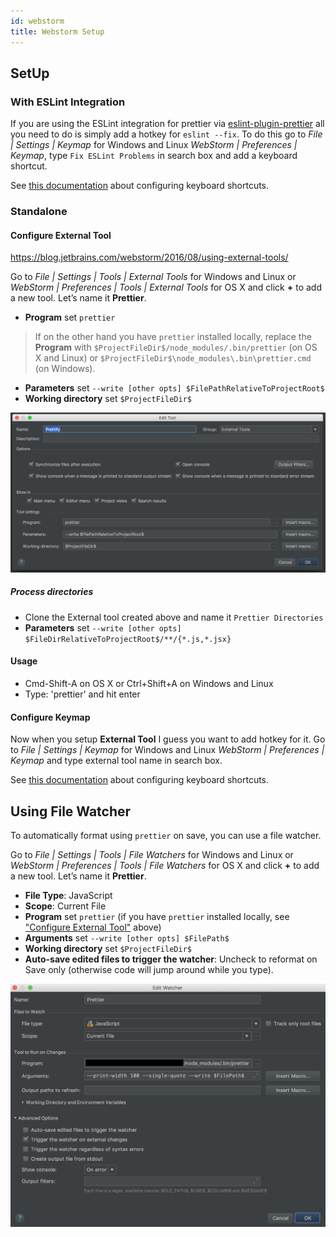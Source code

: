 ```yaml
---
id: webstorm
title: Webstorm Setup
---
```


## SetUp

### With ESLint Integration

If you are using the ESLint integration for prettier via [eslint-plugin-prettier](https://github.com/prettier/eslint-plugin-prettier) all you need to do is simply add a hotkey for `eslint --fix`. To do this go to _File | Settings | Keymap_ for Windows and Linux _WebStorm | Preferences | Keymap_, type `Fix ESLint Problems` in search box and add a keyboard shortcut.

See [this documentation](https://www.jetbrains.com/help/webstorm/configuring-keyboard-shortcuts.html) about configuring keyboard shortcuts.

### Standalone

#### Configure External Tool

https://blog.jetbrains.com/webstorm/2016/08/using-external-tools/

Go to _File | Settings | Tools | External Tools_ for Windows and Linux or _WebStorm | Preferences | Tools | External Tools_ for OS X and click **+** to add a new tool. Let’s name it **Prettier**.

* **Program** set `prettier`

> If on the other hand you have `prettier` installed locally, replace the **Program** with `$ProjectFileDir$/node_modules/.bin/prettier` (on OS X and Linux) or `$ProjectFileDir$\node_modules\.bin\prettier.cmd` (on Windows).

* **Parameters** set `--write [other opts] $FilePathRelativeToProjectRoot$`
* **Working directory** set `$ProjectFileDir$`

![Example](/docs/assets/webstorm/with-prettier.png)

##### Process directories

* Clone the External tool created above and name it `Prettier Directories`
* **Parameters** set `--write [other opts] $FileDirRelativeToProjectRoot$/**/{*.js,*.jsx}`

#### Usage

* Cmd-Shift-A on OS X or Ctrl+Shift+A on Windows and Linux
* Type: 'prettier' and hit enter

#### Configure Keymap

Now when you setup **External Tool** I guess you want to add hotkey for it. Go to _File | Settings | Keymap_ for Windows and Linux _WebStorm | Preferences | Keymap_ and type external tool name in search box.

See [this documentation](https://www.jetbrains.com/help/webstorm/configuring-keyboard-shortcuts.html) about configuring keyboard shortcuts.

## Using File Watcher

To automatically format using `prettier` on save, you can use a file watcher.

Go to _File | Settings | Tools | File Watchers_ for Windows and Linux or _WebStorm | Preferences | Tools | File Watchers_ for OS X and click **+** to add a new tool. Let’s name it **Prettier**.

* **File Type**: JavaScript
* **Scope**: Current File
* **Program** set `prettier` (if you have `prettier` installed locally, see ["Configure External Tool"](#configure-external-tool) above)
* **Arguments** set `--write [other opts] $FilePath$`
* **Working directory** set `$ProjectFileDir$`
* **Auto-save edited files to trigger the watcher**: Uncheck to reformat on Save only (otherwise code will jump around while you type).

![Example](/docs/assets/webstorm/prettier-file-watcher.png)
